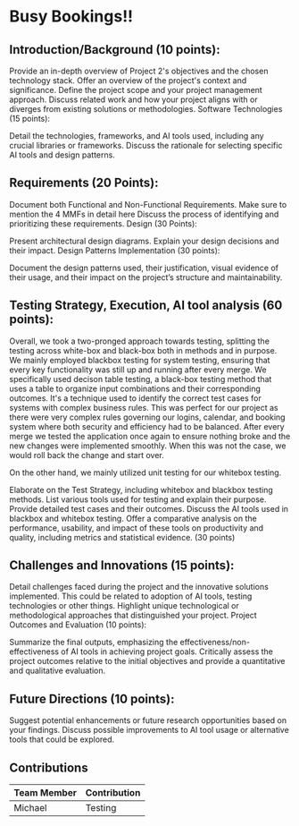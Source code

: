# Busy Bookings!!


## Introduction/Background (10 points):

Provide an in-depth overview of Project 2's objectives and the chosen technology stack.
Offer an overview of the project's context and significance.
Define the project scope and your project management approach.
Discuss related work and how your project aligns with or diverges from existing solutions or methodologies.
Software Technologies (15 points):

Detail the technologies, frameworks, and AI tools used, including any crucial libraries or frameworks.
Discuss the rationale for selecting specific AI tools and design patterns.

## Requirements (20 Points):

Document both Functional and Non-Functional Requirements.
Make sure to mention the 4 MMFs in detail here
Discuss the process of identifying and prioritizing these requirements.
Design (30 Points):

Present architectural design diagrams.
Explain your design decisions and their impact.
Design Patterns Implementation (30 points):

Document the design patterns used, their justification, visual evidence of their usage, and their impact on the project’s structure and maintainability.

## Testing Strategy, Execution, AI tool analysis (60 points):

Overall, we took a two-pronged approach towards testing, splitting the testing across white-box and black-box both in methods and in purpose.
We mainly employed blackbox testing for system testing, ensuring that every key functionality was still up and running after every merge. We specifically
used decison table testing, a black-box testing method that uses a table to organize input combinations and their corresponding outcomes.
It's a technique used to identify the correct test cases for systems with complex business rules. This was perfect for our project as there were
very complex rules governing our logins, calendar, and booking system where both security and efficiency had to be balanced. After every merge 
we tested the application once again to ensure nothing broke and the new changes were implemented smoothly. When this was not the case, we would roll 
back the change and start over. 

On the other hand, we mainly utilized unit testing for our whitebox testing. 

Elaborate on the Test Strategy, including whitebox and blackbox testing methods. List various tools used for testing and explain their purpose.
Provide detailed test cases and their outcomes.
Discuss the AI tools used in blackbox and whitebox testing.
Offer a comparative analysis on the performance, usability, and impact of these tools on productivity and quality, including metrics and statistical evidence. (30 points)

## Challenges and Innovations (15 points):

Detail challenges faced during the project and the innovative solutions implemented. This could be related to adoption of AI tools, testing technologies or other things.
Highlight unique technological or methodological approaches that distinguished your project.
Project Outcomes and Evaluation (10 points):

Summarize the final outputs, emphasizing the effectiveness/non-effectiveness of AI tools in achieving project goals.
Critically assess the project outcomes relative to the initial objectives and provide a quantitative and qualitative evaluation.

## Future Directions (10 points):

Suggest potential enhancements or future research opportunities based on your findings.
Discuss possible improvements to AI tool usage or alternative tools that could be explored.

## Contributions
| Team Member  | Contribution |
| ------------- | ------------- |
| Michael       | Testing   |
